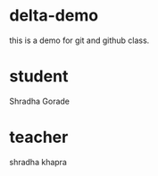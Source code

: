 # delta-demo
this is a demo for git and github class.


# student
 Shradha Gorade

# teacher
shradha khapra
